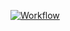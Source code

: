 [![Workflow](https://github.com/Fran-cio/Agricultural_inventory_manager/actions/workflows/workflows.yml/badge.svg)](https://github.com/Fran-cio/Agricultural_inventory_manager/actions/workflows/workflows.yml)
